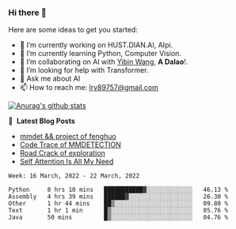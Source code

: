 ### Hi there 👋

<!--
**LRY89757/LRY89757** is a ✨ _special_ ✨ repository because its `README.md` (this file) appears on your GitHub profile.
-->
Here are some ideas to get you started:

- 🔭 I’m currently working on HUST.DIAN.AI, AIpi.
- 🌱 I’m currently learning Python, Computer Vision.
- 👯 I’m collaborating on AI with [Yibin Wang](https://github.com/flyleeee), **A Dalao**!.
- 🤔 I’m looking for help with Transformer.
- 💬 Ask me about AI
- 📫 How to reach me: lry89757@gmail.com
<!-- - 😄 Pronouns: ... -->
<!-- - ⚡ Fun fact: ... -->

[![Anurag's github stats](https://github-readme-stats.vercel.app/api?username=LRY89757)](https://github.com/anuraghazra/github-readme-stats)

📕 &nbsp;**Latest Blog Posts**
<!-- BLOG-POST-LIST:START -->
- [mmdet && project of fenghuo](https://lry89757.github.io/2021/11/09/mmdet-project-of-fenghuo/)
- [Code Trace of MMDETECTION](https://lry89757.github.io/2021/10/16/code-trace-of-mmdetection/)
- [Road Crack of exploration](https://lry89757.github.io/2021/10/04/lu-mian-lie-feng-shu-ju-ji-diao-yan/)
- [Self Attention Is All My Need](https://lry89757.github.io/2021/10/13/self-attention-is-all-my-need/)
<!-- - [God Mode in browsers: document.designMode = "on"](https://dev.to/gautamkrishnar/god-mode-in-browsers-document-designmode-on-2pmo) -->
<!-- BLOG-POST-LIST:END -->

<!--START_SECTION:waka-->
```text
Week: 16 March, 2022 - 22 March, 2022

Python     8 hrs 10 mins   ███████████▓░░░░░░░░░░░░░   46.13 % 
Assembly   4 hrs 39 mins   ██████▓░░░░░░░░░░░░░░░░░░   26.30 % 
Other      1 hr 44 mins    ██▒░░░░░░░░░░░░░░░░░░░░░░   09.80 % 
Text       1 hr 1 min      █▒░░░░░░░░░░░░░░░░░░░░░░░   05.76 % 
Java       50 mins         █▒░░░░░░░░░░░░░░░░░░░░░░░   04.76 % 
```
<!--END_SECTION:waka-->

